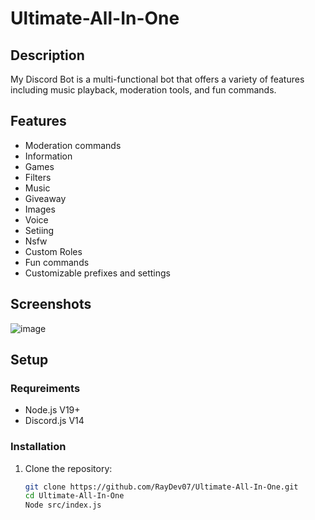 # Ultimate-All-In-One

## Description
My Discord Bot is a multi-functional bot that offers a variety of features including music playback, moderation tools, and fun commands.

## Features
- Moderation commands
- Information
- Games
- Filters
- Music
- Giveaway
- Images
- Voice
- Setiing
- Nsfw
- Custom Roles
- Fun commands
- Customizable prefixes and settings

## Screenshots
![image](https://github.com/RayDev07/Ultimate-All-In-One/assets/142141276/f7a32ed1-7cc7-4fea-b7e9-c9e93d7e37ce)


## Setup

### Requreiments
- Node.js V19+
- Discord.js V14

### Installation
1. Clone the repository:
   ```sh
   git clone https://github.com/RayDev07/Ultimate-All-In-One.git
   cd Ultimate-All-In-One
   Node src/index.js
